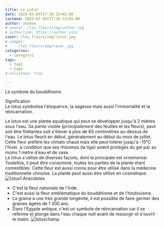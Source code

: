```yaml
---
title: Le Lotus
date: 2025-03-05T17:36:15+01:00
lastmod: 2025-03-05T17:36:15+01:00
author: Jeanne
# avatar: /les_fleurs/img/author.jpg
# authorlink: https://author.site
cover: /les_fleurs/img/lotus.jpg
# images:
#   - /les_fleurs/img/cover.jpg
categories:
  - category1
tags:
  - tag1
  - tag2
# nolastmod: true

---
```


Le symbole du bouddhisme.

<!--more-->

Signification  
Le lotus symbolise l'éloquence, la sagesse mais aussi l'immortalité et la réincarnation.  
  

Le lotus est une plante aquatique qui peut se développer jusqu'à 2 mètres sous l'eau. Sa partie visible (principalement des feuilles et les fleurs), peut soit être flottantes soit s'élever à plus de 60 centimètres au-dessus de l'eau. Le lotus fleurit en début, généralement au début du mois de juillet. Cette fleur préfère les climats chaud mais elle peut tolérer jusqu'à -15°C l'hiver, à condition que ses rhizomes (la tige) soient protégés du gel par au moins 1 mètre d'eau et de vase.  
Le lotus s'utilise de diverses façons, dont la principale est ornemental. Toutefois, il peut être consommé, toutes les parties de la plante étant comestibles. Cette fleur est aussi connu pour être utilisé dans la médecine traditionnelle chinoise. La plante peut aussi être utilisé en cosmétique.
![lotus1](/les_fleurs/img/lotus1.jpg)
Anecdotes  
- C'est la fleur nationale de l'Inde. 
- C'est aussi la fleur emblématique du bouddhisme et de l'hindouisme.
- La graine a une très grande longévité, il est possible de faire germer des graines âgées de 1 300 ans.
- Dans l'Egypte antique, c'est un symbole de réincarnation car il se referme et plonge dans l'eau chaque nuit avant de ressurgir et s'ouvrir le matin.
![lotuschamp](/les_fleurs/img/lotuschamp.jpg)
